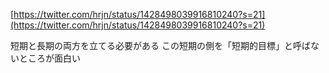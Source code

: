 
[https://twitter.com/hrjn/status/1428498039916810240?s=21](https://twitter.com/hrjn/status/1428498039916810240?s=21)

短期と長期の両方を立てる必要がある
この短期の側を「短期的目標」と呼ばないところが面白い

